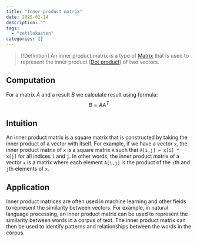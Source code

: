 ```yaml
---
title: "Inner product matrix"
date: 2025-02-14
description: ""
tags: 
  - "zettlekasten"
categories: []
---
```


> [!Definition]
> An inner product matrix is a type of [Matrix](Matrix.md) that is used to represent the inner product ([Dot product](Dot%20product.md)) of two vectors. 

## Computation
For a matrix $A$ and a result $B$ we calculate result using formula:
$$B=A{A}^T$$

## Intuition
An inner product matrix is a square matrix that is constructed by taking the inner product of a vector with itself. For example, if we have a vector `x`, the inner product matrix of `x` is a square matrix `A` such that `A[i,j] = x[i] * x[j]` for all indices `i` and `j`. In other words, the inner product matrix of a vector `x` is a matrix where each element `A[i,j]` is the product of the `i`th and `j`th elements of `x`.

## Application
Inner product matrices are often used in machine learning and other fields to represent the similarity between vectors. For example, in natural language processing, an inner product matrix can be used to represent the similarity between words in a corpus of text. The inner product matrix can then be used to identify patterns and relationships between the words in the corpus.